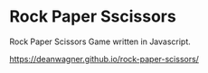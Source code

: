 # Rock Paper Sscissors

Rock Paper Scissors Game written in Javascript.

https://deanwagner.github.io/rock-paper-scissors/
